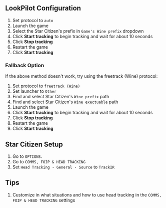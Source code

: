 ## LookPilot Configuration
1. Set protocol to `auto`
2. Launch the game
3. Select the Star Citizen's prefix in `Game's Wine prefix` dropdown
4. Click **Start tracking** to begin tracking and wait for about 10 seconds
5. Click **Stop tracking**
6. Restart the game
7. Click **Start tracking**

### Fallback Option
If the above method doesn't work, try using the freetrack (Wine) protocol:

1. Set protocol to `freetrack (Wine)`
2. Set launcher to `Other`
3. Find and select Star Citizen's `Wine prefix` path
3. Find and select Star Citizen's `Wine exectuable` path
4. Launch the game
5. Click **Start tracking** to begin tracking and wait for about 10 seconds
6. Click **Stop tracking**
7. Restart the game
8. Click **Start tracking**

## Star Citizen Setup
1. Go to `OPTIONS`.
2. Go to `COMMS, FOIP & HEAD TRACKING`
3. Set `Head Tracking - General - Source` to `TrackIR`

## Tips
1. Customize in what situations and how to use head tracking in the `COMMS, FOIP & HEAD TRACKING` settings
